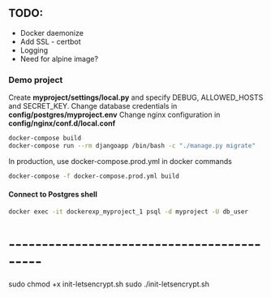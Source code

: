 

## TODO:
- Docker daemonize
- Add SSL - certbot
- Logging
- Need for alpine image?

### Demo project

Create **myproject/settings/local.py** and specify DEBUG, ALLOWED_HOSTS and SECRET_KEY.
Change database credentials in **config/postgres/myproject.env**
Change nginx configuration in **config/nginx/conf.d/local.conf**

```sh
docker-compose build
docker-compose run --rm djangoapp /bin/bash -c "./manage.py migrate"
```

In production, use docker-compose.prod.yml in docker commands
```sh
docker-compose -f docker-compose.prod.yml build
```

#### Connect to Postgres shell
```sh
docker exec -it dockerexp_myproject_1 psql -d myproject -U db_user
```

# -------------------------------------------

sudo chmod +x init-letsencrypt.sh
sudo ./init-letsencrypt.sh
